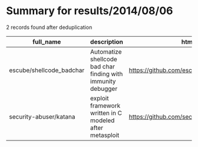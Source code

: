 
# Summary for results/2014/08/06
    
2 records found after deduplication

| full_name | description | html_url | matched_list | matched_count | pushed_at | size | stargazers_count | language | forks_count | vul_ids |
|--------------------------|--------------------------------------------------------------|---------------------------------------------|---------------------------------------------|-----------------|---------------------------|--------|--------------------|------------|---------------|-----------|
| escube/shellcode_badchar | Automatize shellcode bad char finding with immunity debugger | https://github.com/escube/shellcode_badchar | ['shellcode'] | 1 | 2014-08-06 13:01:17+00:00 | 144 | 1 | Python | 0 | [] |
| security-abuser/katana | exploit framework written in C modeled after metasploit | https://github.com/security-abuser/katana | ['exploit', 'metasploit module OR payload'] | 2 | 2014-08-06 14:05:36+00:00 | 132 | 0 | C | 0 | [] |

